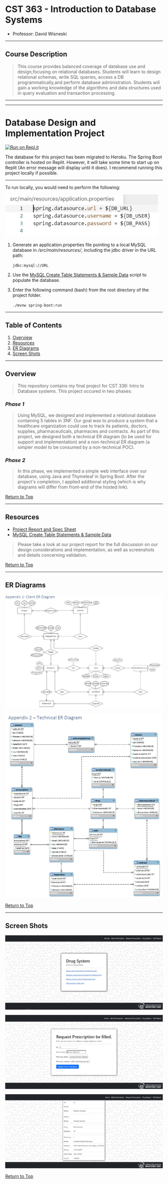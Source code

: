 # CST 363 - Introduction to Database Systems

- Professor: David Wisneski

---

## Course Description

> This course provides balanced coverage of database use and design,focusing on relational databases. Students will learn to design relational schemas, write SQL queries, access a DB programmatically,and perform database administration. Students will gain a working knowledge of the algorithms and data structures used in query evaluation and transaction processing.

---

---

# Database Design and Implementation Project

[![Run on Repl.it](https://repl.it/badge/github/raymondshum/cst-363-final-database-design)](https://replit.com/@raymondshum/cst-363-final-database-design)

The database for this project has been migrated to Heroku. The Spring Boot controller is hosted on Replit. However, it will take some time to start up on Replit (An error message will display until it does). I recommend running this project locally if possible.

---

To run locally, you would need to perform the following:

![ins1](/documentation/img/ins1.JPG)

1. Generate an application.properties file pointing to a local MySQL database in _/src/main/resources/_, including the jdbc driver in the URL path:

    <code>jdbc:mysql://URL</code>

2. Use the [MySQL Create Table Statements & Sample Data](./documentation/ShumStankovich_Project2_MySQL.sql) script to populate the database.

3. Enter the following command (bash) from the root directory of the project folder.

    <code>./mvnw spring-boot:run</code>

---

## Table of Contents

1. [Overview](#overview)
1. [Resources](#resources)
1. [ER Diagrams](#er-diagrams)
1. [Screen Shots](#screen-shots)

---

## Overview

> This repository contains my final project for CST 336: Intro to Database systems. This project occured in two phases:

### _Phase 1_

> Using MySQL, we designed and implemented a relational database containing 5 tables in 3NF. Our goal was to produce a system that a healthcare organization could use to track its patients, doctors, supplies, pharmaceuticals, pharmacies and contracts. As part of this project, we designed both a technical ER diagram (to be used for support and implementation) and a non-technical ER diagram (a simpler model to be consumed by a non-technical POC).

### _Phase 2_

> In this phase, we implemented a simple web interface over our database, using Java and Thymeleaf in Spring Boot. After the project's completion, I applied additional styling (which is why diagrams will differ from front-end of the hosted link).

[Return to Top](#table-of-contents)

---

## Resources

- [Project Report and Spec Sheet](./documentation/ShumStankovich_Project2_Report.pdf)
- [MySQL Create Table Statements & Sample Data](./documentation/ShumStankovich_Project2_MySQL.sql)

> Please take a look at our project report for the full discussion on our design considerations and implementation, as well as screenshots and details concerning validation.

[Return to Top](#table-of-contents)

---

## ER Diagrams

![ER1](./documentation/img/er1.JPG)

![ER2](./documentation/img/er2.JPG)

[Return to Top](#table-of-contents)

---

## Screen Shots

![sample](./documentation/img/sample1.JPG)

![sample](./documentation/img/sample2.JPG)

![sample](./documentation/img/sample3.JPG)

[Return to Top](#table-of-contents)
